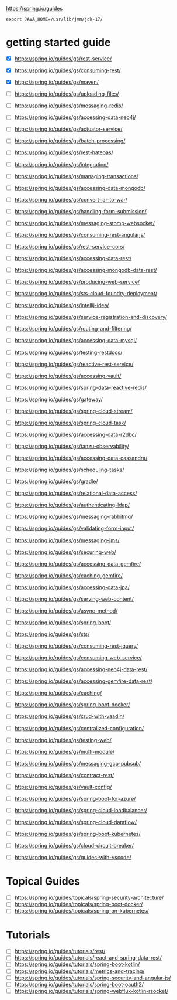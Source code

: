 https://spring.io/guides

```
export JAVA_HOME=/usr/lib/jvm/jdk-17/
```

# getting started guide
- [x] https://spring.io/guides/gs/rest-service/
- [x] https://spring.io/guides/gs/consuming-rest/
- [x] https://spring.io/guides/gs/maven/
- [ ] https://spring.io/guides/gs/uploading-files/
- [ ] https://spring.io/guides/gs/messaging-redis/
- [ ] https://spring.io/guides/gs/accessing-data-neo4j/
- [ ] https://spring.io/guides/gs/actuator-service/
- [ ] https://spring.io/guides/gs/batch-processing/
- [ ] https://spring.io/guides/gs/rest-hateoas/
- [ ] https://spring.io/guides/gs/integration/
- [ ] https://spring.io/guides/gs/managing-transactions/
- [ ] https://spring.io/guides/gs/accessing-data-mongodb/
- [ ] https://spring.io/guides/gs/convert-jar-to-war/
- [ ] https://spring.io/guides/gs/handling-form-submission/
- [ ] https://spring.io/guides/gs/messaging-stomp-websocket/
- [ ] https://spring.io/guides/gs/consuming-rest-angularjs/
- [ ] https://spring.io/guides/gs/rest-service-cors/
- [ ] https://spring.io/guides/gs/accessing-data-rest/
- [ ] https://spring.io/guides/gs/accessing-mongodb-data-rest/
- [ ] https://spring.io/guides/gs/producing-web-service/
- [ ] https://spring.io/guides/gs/sts-cloud-foundry-deployment/
- [ ] https://spring.io/guides/gs/intellij-idea/
- [ ] https://spring.io/guides/gs/service-registration-and-discovery/
- [ ] https://spring.io/guides/gs/routing-and-filtering/
- [ ] https://spring.io/guides/gs/accessing-data-mysql/
- [ ] https://spring.io/guides/gs/testing-restdocs/
- [ ] https://spring.io/guides/gs/reactive-rest-service/
- [ ] https://spring.io/guides/gs/accessing-vault/
- [ ] https://spring.io/guides/gs/spring-data-reactive-redis/
- [ ] https://spring.io/guides/gs/gateway/
- [ ] https://spring.io/guides/gs/spring-cloud-stream/
- [ ] https://spring.io/guides/gs/spring-cloud-task/
- [ ] https://spring.io/guides/gs/accessing-data-r2dbc/
- [ ] https://spring.io/guides/gs/tanzu-observability/
- [ ] https://spring.io/guides/gs/accessing-data-cassandra/
     
- [ ] https://spring.io/guides/gs/scheduling-tasks/
- [ ] https://spring.io/guides/gs/gradle/
- [ ] https://spring.io/guides/gs/relational-data-access/
- [ ] https://spring.io/guides/gs/authenticating-ldap/
- [ ] https://spring.io/guides/gs/messaging-rabbitmq/
- [ ] https://spring.io/guides/gs/validating-form-input/
- [ ] https://spring.io/guides/gs/messaging-jms/
- [ ] https://spring.io/guides/gs/securing-web/
- [ ] https://spring.io/guides/gs/accessing-data-gemfire/
- [ ] https://spring.io/guides/gs/caching-gemfire/
- [ ] https://spring.io/guides/gs/accessing-data-jpa/
- [ ] https://spring.io/guides/gs/serving-web-content/
- [ ] https://spring.io/guides/gs/async-method/
- [ ] https://spring.io/guides/gs/spring-boot/
- [ ] https://spring.io/guides/gs/sts/
- [ ] https://spring.io/guides/gs/consuming-rest-jquery/
- [ ] https://spring.io/guides/gs/consuming-web-service/
- [ ] https://spring.io/guides/gs/accessing-neo4j-data-rest/
- [ ] https://spring.io/guides/gs/accessing-gemfire-data-rest/
- [ ] https://spring.io/guides/gs/caching/
- [ ] https://spring.io/guides/gs/spring-boot-docker/
- [ ] https://spring.io/guides/gs/crud-with-vaadin/
- [ ] https://spring.io/guides/gs/centralized-configuration/
- [ ] https://spring.io/guides/gs/testing-web/
- [ ] https://spring.io/guides/gs/multi-module/
- [ ] https://spring.io/guides/gs/messaging-gcp-pubsub/
- [ ] https://spring.io/guides/gs/contract-rest/
- [ ] https://spring.io/guides/gs/vault-config/
- [ ] https://spring.io/guides/gs/spring-boot-for-azure/
- [ ] https://spring.io/guides/gs/spring-cloud-loadbalancer/
- [ ] https://spring.io/guides/gs/spring-cloud-dataflow/
- [ ] https://spring.io/guides/gs/spring-boot-kubernetes/
- [ ] https://spring.io/guides/gs/cloud-circuit-breaker/
- [ ] https://spring.io/guides/gs/guides-with-vscode/


# Topical Guides
- [ ] https://spring.io/guides/topicals/spring-security-architecture/
- [ ] https://spring.io/guides/topicals/spring-boot-docker/
- [ ] https://spring.io/guides/topicals/spring-on-kubernetes/

# Tutorials
- [ ] https://spring.io/guides/tutorials/rest/
- [ ] https://spring.io/guides/tutorials/react-and-spring-data-rest/
- [ ] https://spring.io/guides/tutorials/spring-boot-kotlin/
- [ ] https://spring.io/guides/tutorials/metrics-and-tracing/
- [ ] https://spring.io/guides/tutorials/spring-security-and-angular-js/
- [ ] https://spring.io/guides/tutorials/spring-boot-oauth2/
- [ ] https://spring.io/guides/tutorials/spring-webflux-kotlin-rsocket/
